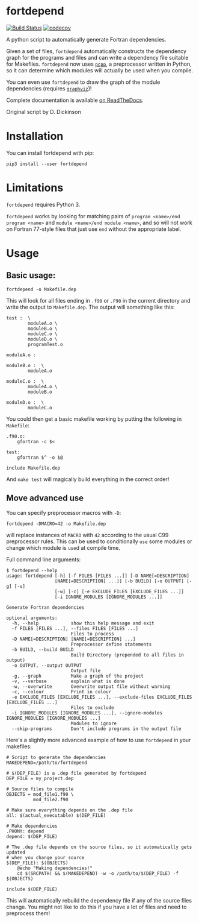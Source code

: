 fortdepend
==========

[![Build Status](https://travis-ci.org/ZedThree/fort_depend.py.svg?branch=master)](https://travis-ci.org/ZedThree/fort_depend.py)
[![codecov](https://codecov.io/gh/ZedThree/fort_depend.py/branch/master/graph/badge.svg)](https://codecov.io/gh/ZedThree/fort_depend.py)

A python script to automatically generate Fortran dependencies.

Given a set of files, `fortdepend` automatically constructs the
dependency graph for the programs and files and can write a dependency
file suitable for Makefiles. `fortdepend` now uses [`pcpp`][pcpp], a
preprocessor written in Python, so it can determine which modules will
actually be used when you compile.

You can even use `fortdepend` to draw the graph of the module
dependencies (requires [`graphviz`][graphviz])!

Complete documentation is available [on ReadTheDocs][docs].

Original script by D. Dickinson

Installation
============

You can install fortdepend with pip:

    pip3 install --user fortdepend

Limitations
===========

`fortdepend` requires Python 3.

`fortdepend` works by looking for matching pairs of `program
<name>/end program <name>` and `module <name>/end module <name>`, and
so will not work on Fortran 77-style files that just use `end` without
the appropriate label.

Usage
=====

Basic usage:
------------

    fortdepend -o Makefile.dep

This will look for all files ending in `.f90` or `.F90` in the current
directory and write the output to `Makefile.dep`. The output will
something like this:

    test :  \
            moduleA.o \
            moduleB.o \
            moduleC.o \
            moduleD.o \
            programTest.o

    moduleA.o :

    moduleB.o :  \
            moduleA.o

    moduleC.o :  \
            moduleA.o \
            moduleB.o

    moduleD.o :  \
            moduleC.o

You could then get a basic makefile working by putting the following
in `Makefile`:

    .f90.o:
        gfortran -c $<

    test:
        gfortran $^ -o $@

    include Makefile.dep

And `make test` will magically build everything in the correct order!

Move advanced use
-----------------

You can specify preprocessor macros with `-D`:

    fortdepend -DMACRO=42 -o Makefile.dep

will replace instances of `MACRO` with `42` according to the usual C99
preprocessor rules. This can be used to conditionally `use` some
modules or change which module is `use`d at compile time.

Full command line arguments:

    $ fortdepend --help
    usage: fortdepend [-h] [-f FILES [FILES ...]] [-D NAME[=DESCRIPTION]
                      [NAME[=DESCRIPTION] ...]] [-b BUILD] [-o OUTPUT] [-g] [-v]
                      [-w] [-c] [-e EXCLUDE_FILES [EXCLUDE_FILES ...]]
                      [-i IGNORE_MODULES [IGNORE_MODULES ...]]

    Generate Fortran dependencies

    optional arguments:
      -h, --help            show this help message and exit
      -f FILES [FILES ...], --files FILES [FILES ...]
                            Files to process
      -D NAME[=DESCRIPTION] [NAME[=DESCRIPTION] ...]
                            Preprocessor define statements
      -b BUILD, --build BUILD
                            Build Directory (prepended to all files in output)
      -o OUTPUT, --output OUTPUT
                            Output file
      -g, --graph           Make a graph of the project
      -v, --verbose         explain what is done
      -w, --overwrite       Overwrite output file without warning
      -c, --colour          Print in colour
      -e EXCLUDE_FILES [EXCLUDE_FILES ...], --exclude-files EXCLUDE_FILES [EXCLUDE_FILES ...]
                            Files to exclude
      -i IGNORE_MODULES [IGNORE_MODULES ...], --ignore-modules IGNORE_MODULES [IGNORE_MODULES ...]
                            Modules to ignore
      --skip-programs       Don't include programs in the output file

Here's a slightly more advanced example of how to use `fortdepend` in
your makefiles:

    # Script to generate the dependencies
    MAKEDEPEND=/path/to/fortdepend

    # $(DEP_FILE) is a .dep file generated by fortdepend
    DEP_FILE = my_project.dep

    # Source files to compile
    OBJECTS = mod_file1.f90 \
              mod_file2.f90

    # Make sure everything depends on the .dep file
    all: $(actual_executable) $(DEP_FILE)

    # Make dependencies
    .PHONY: depend
    depend: $(DEP_FILE)

    # The .dep file depends on the source files, so it automatically gets updated
    # when you change your source
    $(DEP_FILE): $(OBJECTS)
        @echo "Making dependencies!"
        cd $(SRCPATH) && $(MAKEDEPEND) -w -o /path/to/$(DEP_FILE) -f $(OBJECTS)

    include $(DEP_FILE)

This will automatically rebuild the dependency file if any of the
source files change. You might not like to do this if you have a lot
of files and need to preprocess them!

[pcpp]: https://github.com/ned14/pcpp
[graphviz]: https://github.com/xflr6/graphviz
[docs]: https://fortdepend.readthedocs.io/en/latest/

